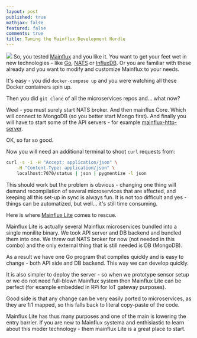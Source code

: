 ```yaml
---
layout: post
published: true
mathjax: false
featured: false
comments: true
title: Taming the Mainflux Development Hurdle
---
```

![](https://hd.unsplash.com/photo-1466074395296-41cba23ce4f8)
So, you tested [Mainflux](https://github.com/Mainflux/mainflux) and you like it. You want to get your feet wet in new technologies - like [Go](https://golang.org/), [NATS](http://nats.io/) or [InfluxDB](https://influxdata.com/). Or you are familiar with these already and you want to modify and customize Mainflux to your needs.

It's easy - you did `docker-compose up` and you were watching all these Docker containers spin up.

Then you did `git clone` of all the microservices repos and... what now?

Weel - you must surely start NATS broker. And then mainflux Core. Which will connect to MongoDB (so you better start Mongo first). And finally you will have to start some of the API servers - for example [mainflux-http-server](https://github.com/Mainflux/mainflux-http-server).

OK, so far so good.

Now you will need an additional terminal to shoot `curl` requests from:

```bash
curl -s -i -H "Accept: application/json" \
	-H "Content-Type: application/json" \
    localhost:7070/status | json | pygmentize -l json
```
This should work but the problem is obvious - changing one thing will demand recompilation of several microservices that are affected, and keeping all this set-up in sync is always fun. It is not too difficult and yes - things can be automatized, but well... it's still time consuming.

Here is where [Mainflux Lite](https://github.com/Mainflux/mainflux-lite) comes to rescue.

Mainflux Lite is actually several Mainflux microservices bundled into a single monilite binary. We took API server and DB backend and bundled them into one. We threw out NATS broker for now (not needed in this combo) and the only external thing that is still needed is DB (MongoDB).

As a result we have one Go program that compiles quickly and is easy to change - both API side and DB backend. This way we can develop quickly.

It is also simpler to deploy the server - so when we prototype sensor setup or we do not need full-blown  Mainflux system then Mainflux Lite can be perfect (for example embedded in RPi for IoT gateway purposes).

Good side is that any change can be very easily ported to microservices, as they are 1:1 mapped, so this  falls back to literal copy-paste of the code.

Mainflux Lite has thus many purposes and one of the main is lowering the entry barrier. If you are new to Mainflux systema and enthisiastic to learn about this moder technology - them mainflux Lite is a great place to start.
